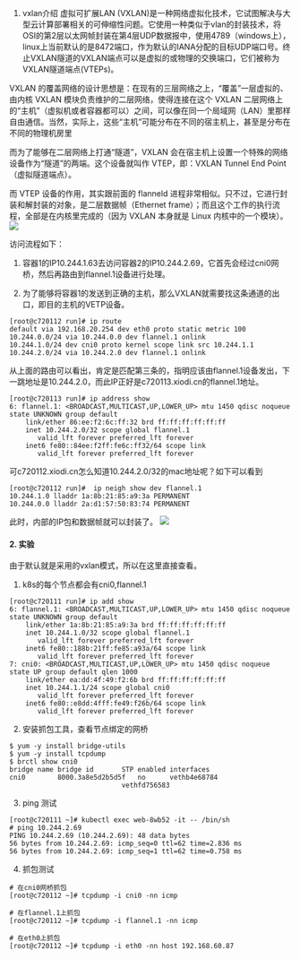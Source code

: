 1. vxlan介绍
   虚拟可扩展LAN (VXLAN)是一种网络虚拟化技术，它试图解决与大型云计算部署相关的可伸缩性问题。它使用一种类似于vlan的封装技术，将OSI的第2层以太网帧封装在第4层UDP数据报中，使用4789（windows上），linux上当前默认的是8472端口，作为默认的IANA分配的目标UDP端口号。终止VXLAN隧道的VXLAN端点可以是虚拟的或物理的交换端口，它们被称为VXLAN隧道端点(VTEPs)。

VXLAN 的覆盖网络的设计思想是：在现有的三层网络之上，“覆盖”一层虚拟的、由内核 VXLAN 模块负责维护的二层网络，使得连接在这个 VXLAN 二层网络上的“主机”（虚拟机或者容器都可以）之间，可以像在同一个局域网（LAN）里那样自由通信。当然，实际上，这些“主机”可能分布在不同的宿主机上，甚至是分布在不同的物理机房里

而为了能够在二层网络上打通“隧道”，VXLAN 会在宿主机上设置一个特殊的网络设备作为“隧道”的两端。这个设备就叫作 VTEP，即：VXLAN Tunnel End Point（虚拟隧道端点）。

而 VTEP 设备的作用，其实跟前面的 flanneld 进程非常相似。只不过，它进行封装和解封装的对象，是二层数据帧（Ethernet frame）；而且这个工作的执行流程，全部是在内核里完成的（因为 VXLAN 本身就是 Linux 内核中的一个模块）。
![](../uploads/calico/images/m_82c0071038144bf004828cb7f255c227_r.png)

访问流程如下：
1. 容器1的IP10.244.1.63去访问容器2的IP10.244.2.69，它首先会经过cni0网桥，然后再路由到flannel.1设备进行处理。

2. 为了能够将容器1的发送到正确的主机，那么VXLAN就需要找这条通道的出口，即目的主机的VETP设备。

```shell
[root@c720112 run]# ip route 
default via 192.168.20.254 dev eth0 proto static metric 100 
10.244.0.0/24 via 10.244.0.0 dev flannel.1 onlink 
10.244.1.0/24 dev cni0 proto kernel scope link src 10.244.1.1 
10.244.2.0/24 via 10.244.2.0 dev flannel.1 onlink 
```

从上面的路由可以看出，肯定是匹配第三条的，指明应该由flannel.1设备发出，下一跳地址是10.244.2.0，而此IP正好是c720113.xiodi.cn的flannel.1地址。

```shell
[root@c720113 run]# ip address show
6: flannel.1: <BROADCAST,MULTICAST,UP,LOWER_UP> mtu 1450 qdisc noqueue state UNKNOWN group default 
    link/ether 86:ee:f2:6c:ff:32 brd ff:ff:ff:ff:ff:ff
    inet 10.244.2.0/32 scope global flannel.1
       valid_lft forever preferred_lft forever
    inet6 fe80::84ee:f2ff:fe6c:ff32/64 scope link 
       valid_lft forever preferred_lft forever
```

可c720112.xiodi.cn怎么知道10.244.2.0/32的mac地址呢？如下可以看到

```shell
[root@c720112 run]#  ip neigh show dev flannel.1
10.244.1.0 lladdr 1a:8b:21:85:a9:3a PERMANENT
10.244.0.0 lladdr 2a:d1:57:50:83:74 PERMANENT
```

此时，内部的IP包和数据帧就可以封装了。
![](../uploads/calico/images/m_411f0189035cf5f8d2a5f13ecd75e387_r.png)



#### 2. 实验
由于默认就是采用的vxlan模式，所以在这里直接查看。

1. k8s的每个节点都会有cni0,flannel.1

```shell
[root@c720111 run]# ip add show
6: flannel.1: <BROADCAST,MULTICAST,UP,LOWER_UP> mtu 1450 qdisc noqueue state UNKNOWN group default 
    link/ether 1a:8b:21:85:a9:3a brd ff:ff:ff:ff:ff:ff
    inet 10.244.1.0/32 scope global flannel.1
       valid_lft forever preferred_lft forever
    inet6 fe80::188b:21ff:fe85:a93a/64 scope link 
       valid_lft forever preferred_lft forever
7: cni0: <BROADCAST,MULTICAST,UP,LOWER_UP> mtu 1450 qdisc noqueue state UP group default qlen 1000
    link/ether ea:dd:4f:49:f2:6b brd ff:ff:ff:ff:ff:ff
    inet 10.244.1.1/24 scope global cni0
       valid_lft forever preferred_lft forever
    inet6 fe80::e8dd:4fff:fe49:f26b/64 scope link 
       valid_lft forever preferred_lft forever

```

2. 安装抓包工具，查看节点绑定的网桥

```shell
$ yum -y install bridge-utils
$ yum -y install tcpdump
$ brctl show cni0
bridge name	bridge id		STP enabled	interfaces
cni0		8000.3a8e5d2b5d5f	no		vethb4e68784
							vethfd756583
```

3. ping 测试

```shell
[root@c720111 ~]# kubectl exec web-8wb52 -it -- /bin/sh
# ping 10.244.2.69
PING 10.244.2.69 (10.244.2.69): 48 data bytes
56 bytes from 10.244.2.69: icmp_seq=0 ttl=62 time=2.836 ms
56 bytes from 10.244.2.69: icmp_seq=1 ttl=62 time=0.758 ms
```

4. 抓包测试

```shell
# 在cni0网桥抓包
[root@c720112 ~]# tcpdump -i cni0 -nn icmp

# 在flannel.1上抓包
[root@c720112 ~]# tcpdump -i flannel.1 -nn icmp

# 在eth0上抓包
[root@c720112 ~]# tcpdump -i eth0 -nn host 192.168.60.87
```
